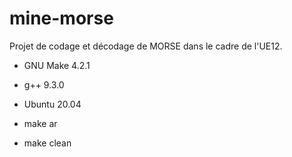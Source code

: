 # mine-morse
Projet de codage et décodage de MORSE dans le cadre de l'UE12.

- GNU Make 4.2.1
- g++ 9.3.0
- Ubuntu 20.04

- make ar
- make clean